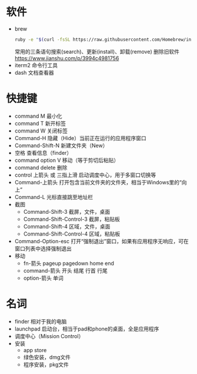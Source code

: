 
# 软件
- brew
  ```sh
  ruby -e "$(curl -fsSL https://raw.githubusercontent.com/Homebrew/install/master/install)"  
  ```
  常用的三条语句搜索(search)、更新(install)、卸载(remove)
  删除旧软件 https://www.jianshu.com/p/3994c4981756
- iterm2 命令行工具
- dash 文档查看器


# 快捷键
- command M 最小化
- command T 新开标签
- command W 关闭标签
- Command-H 隐藏（Hide）当前正在运行的应用程序窗口
- Command-Shift-N 新建文件夹（New）
- 空格 查看信息（finder）
- command option V 移动（等于剪切后粘贴）
- command delete 删除
- control 上箭头 或 三指上滑 启动调度中心，用于多窗口切换等
- Command-上箭头 打开包含当前文件夹的文件夹，相当于Windows里的“向上”
- Command-L 光标直接跳至地址栏
- 截图
  - Command-Shift-3 截屏，文件，桌面
  - Command-Shift-Control-3 截屏，粘贴板
  - Command-Shift-4 区域，文件，桌面
  - Command-Shift-Control-4 区域，粘贴板
- Command-Option-esc 打开“强制退出”窗口，如果有应用程序无响应，可在窗口列表中选择强制退出
- 移动
  - fn-箭头 pageup pagedown home end
  - command-箭头 开头 结尾 行首 行尾
  - option-箭头 单词

# 名词
- finder 相对于我的电脑
- launchpad 启动台，相当于pad和phone的桌面，全是应用程序
- 调度中心（Mission Control）
- 安装
  - app store
  - 绿色安装，dmg文件
  - 程序安装，pkg文件
